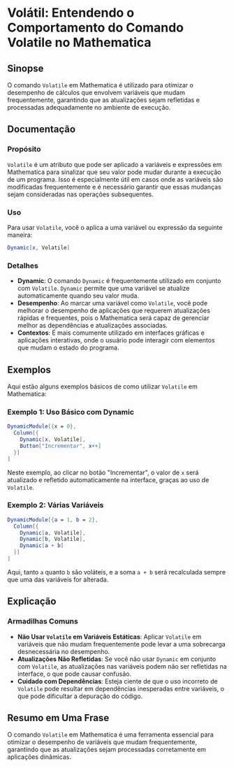 <!--
Meta Description: # Volátil: Entendendo o Comportamento do Comando Volatile no Mathematica ## Sinopse O comando `Volatile` em Mathematica é utilizado para otimizar o de...
Meta Keywords: volatile, que, variáveis, dynamic, mathematica
-->

# Volátil: Entendendo o Comportamento do Comando Volatile no Mathematica

## Sinopse
O comando `Volatile` em Mathematica é utilizado para otimizar o desempenho de cálculos que envolvem variáveis que mudam frequentemente, garantindo que as atualizações sejam refletidas e processadas adequadamente no ambiente de execução.

## Documentação
### Propósito
`Volatile` é um atributo que pode ser aplicado a variáveis e expressões em Mathematica para sinalizar que seu valor pode mudar durante a execução de um programa. Isso é especialmente útil em casos onde as variáveis são modificadas frequentemente e é necessário garantir que essas mudanças sejam consideradas nas operações subsequentes.

### Uso
Para usar `Volatile`, você o aplica a uma variável ou expressão da seguinte maneira:

```mathematica
Dynamic[x, Volatile]
```

### Detalhes
- **Dynamic**: O comando `Dynamic` é frequentemente utilizado em conjunto com `Volatile`. `Dynamic` permite que uma variável se atualize automaticamente quando seu valor muda.
- **Desempenho**: Ao marcar uma variável como `Volatile`, você pode melhorar o desempenho de aplicações que requerem atualizações rápidas e frequentes, pois o Mathematica será capaz de gerenciar melhor as dependências e atualizações associadas.
- **Contextos**: É mais comumente utilizado em interfaces gráficas e aplicações interativas, onde o usuário pode interagir com elementos que mudam o estado do programa.

## Exemplos
Aqui estão alguns exemplos básicos de como utilizar `Volatile` em Mathematica:

### Exemplo 1: Uso Básico com Dynamic
```mathematica
DynamicModule[{x = 0},
  Column[{
    Dynamic[x, Volatile],
    Button["Incrementar", x++]
  }]
]
```
Neste exemplo, ao clicar no botão "Incrementar", o valor de `x` será atualizado e refletido automaticamente na interface, graças ao uso de `Volatile`.

### Exemplo 2: Várias Variáveis
```mathematica
DynamicModule[{a = 1, b = 2},
  Column[{
    Dynamic[a, Volatile],
    Dynamic[b, Volatile],
    Dynamic[a + b]
  }]
]
```
Aqui, tanto `a` quanto `b` são voláteis, e a soma `a + b` será recalculada sempre que uma das variáveis for alterada.

## Explicação
### Armadilhas Comuns
- **Não Usar `Volatile` em Variáveis Estáticas**: Aplicar `Volatile` em variáveis que não mudam frequentemente pode levar a uma sobrecarga desnecessária no desempenho.
- **Atualizações Não Refletidas**: Se você não usar `Dynamic` em conjunto com `Volatile`, as atualizações nas variáveis podem não ser refletidas na interface, o que pode causar confusão.
- **Cuidado com Dependências**: Esteja ciente de que o uso incorreto de `Volatile` pode resultar em dependências inesperadas entre variáveis, o que pode dificultar a depuração do código.

## Resumo em Uma Frase
O comando `Volatile` em Mathematica é uma ferramenta essencial para otimizar o desempenho de variáveis que mudam frequentemente, garantindo que as atualizações sejam processadas corretamente em aplicações dinâmicas.